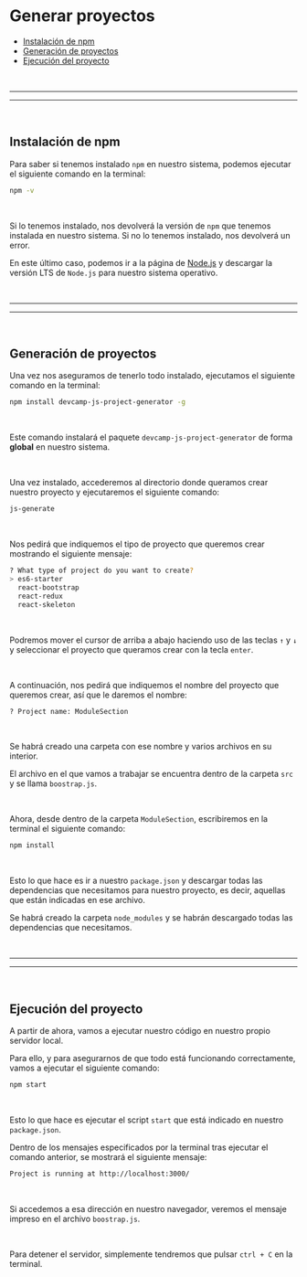 # Generar proyectos

<div id="indice"></div>

* [Instalación de npm](#instalación-de-npm)
* [Generación de proyectos](#generación-de-proyectos)
* [Ejecución del proyecto](#ejecución-del-proyecto)


<br><hr>
<hr><br>


## Instalación de npm

Para saber si tenemos instalado `npm` en nuestro sistema, podemos ejecutar el siguiente comando en la terminal:

```bash
npm -v
```

<br>

Si lo tenemos instalado, nos devolverá la versión de `npm` que tenemos instalada en nuestro sistema. Si no lo tenemos instalado, nos devolverá un error.

En este último caso, podemos ir a la página de [Node.js](https://nodejs.org/es/) y descargar la versión LTS de `Node.js` para nuestro sistema operativo.


<br><hr>
<hr><br>


## Generación de proyectos

Una vez nos aseguramos de tenerlo todo instalado, ejecutamos el siguiente comando en la terminal:

```bash
npm install devcamp-js-project-generator -g
```

<br>

Este comando instalará el paquete `devcamp-js-project-generator` de forma **global** en nuestro sistema.

<br>

Una vez instalado, accederemos al directorio donde queramos crear nuestro proyecto y ejecutaremos el siguiente comando:

```bash
js-generate
```

<br>

Nos pedirá que indiquemos el tipo de proyecto que queremos crear mostrando el siguiente mensaje:

```bash
? What type of project do you want to create?
> es6-starter
  react-bootstrap
  react-redux
  react-skeleton
```

<br>

Podremos mover el cursor de arriba a abajo haciendo uso de las teclas `↑` y `↓` y seleccionar el proyecto que queramos crear con la tecla `enter`.

<br>

A continuación, nos pedirá que indiquemos el nombre del proyecto que queremos crear, así que le daremos el nombre:

```bash
? Project name: ModuleSection
```

<br>

Se habrá creado una carpeta con ese nombre y varios archivos en su interior.

El archivo en el que vamos a trabajar se encuentra dentro de la carpeta `src` y se llama `boostrap.js`.

<br>

Ahora, desde dentro de la carpeta `ModuleSection`, escribiremos en la terminal el siguiente comando:

```bash
npm install
```

<br>

Esto lo que hace es ir a nuestro `package.json` y descargar todas las dependencias que necesitamos para nuestro proyecto, es decir, aquellas que están indicadas en ese archivo.

Se habrá creado la carpeta `node_modules` y se habrán descargado todas las dependencias que necesitamos.


<br><hr>
<hr><br>


## Ejecución del proyecto

A partir de ahora, vamos a ejecutar nuestro código en nuestro propio servidor local.

Para ello, y para asegurarnos de que todo está funcionando correctamente, vamos a ejecutar el siguiente comando:

```bash
npm start
```

<br>

Esto lo que hace es ejecutar el script `start` que está indicado en nuestro `package.json`.

Dentro de los mensajes especificados por la terminal tras ejecutar el comando anterior, se mostrará el siguiente mensaje:

```bash
Project is running at http://localhost:3000/
```

<br>

Si accedemos a esa dirección en nuestro navegador, veremos el mensaje impreso en el archivo `boostrap.js`.

<br>

Para detener el servidor, simplemente tendremos que pulsar `ctrl + C` en la terminal.
